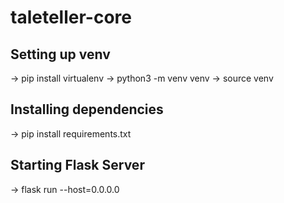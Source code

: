 # taleteller-core

## Setting up venv

-> pip install virtualenv
-> python3 -m venv venv
-> source venv 

## Installing dependencies

-> pip install requirements.txt

## Starting Flask Server

-> flask run --host=0.0.0.0
